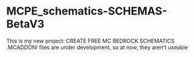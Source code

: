 # MCPE_schematics-SCHEMAS-BetaV3

This is my new project:
  CREATE FREE MC BEDROCK SCHEMATICS .MCADDON!
  files are under development, so at now, they aren't useable
